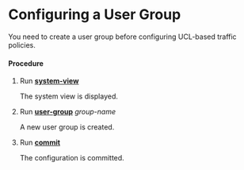 Configuring a User Group
========================

You need to create a user group before configuring UCL-based traffic policies.

#### Procedure

1. Run [**system-view**](cmdqueryname=system-view)
   
   
   
   The system view is displayed.
2. Run [**user-group**](cmdqueryname=user-group) *group-name*
   
   
   
   A new user group is created.
3. Run [**commit**](cmdqueryname=commit)
   
   
   
   The configuration is committed.